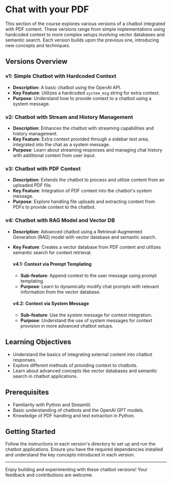 # Chat with your PDF

This section of the course explores various versions of a chatbot integrated with PDF content. These versions range from simple implementations using hardcoded context to more complex setups involving vector databases and semantic search. Each version builds upon the previous one, introducing new concepts and techniques.

## Versions Overview

### v1: Simple Chatbot with Hardcoded Context
- **Description**: A basic chatbot using the OpenAI API.
- **Key Feature**: Utilizes a hardcoded `system_msg` string for extra context.
- **Purpose**: Understand how to provide context to a chatbot using a system message.

### v2: Chatbot with Stream and History Management
- **Description**: Enhances the chatbot with streaming capabilities and history management.
- **Key Feature**: Extra context provided through a sidebar text area, integrated into the chat as a system message.
- **Purpose**: Learn about streaming responses and managing chat history with additional context from user input.

### v3: Chatbot with PDF Context
- **Description**: Extends the chatbot to process and utilize content from an uploaded PDF file.
- **Key Feature**: Integration of PDF content into the chatbot's system message.
- **Purpose**: Explore handling file uploads and extracting content from PDFs to provide context to the chatbot.

### v4: Chatbot with RAG Model and Vector DB
- **Description**: Advanced chatbot using a Retrieval-Augmented Generation (RAG) model with vector database and semantic search.
- **Key Feature**: Creates a vector database from PDF content and utilizes semantic search for context retrieval.

    #### v4.1: Context via Prompt Templating
    - **Sub-feature**: Append context to the user message using prompt templating.
    - **Purpose**: Learn to dynamically modify chat prompts with relevant information from the vector database.

    #### v4.2: Context via System Message
    - **Sub-feature**: Use the system message for context integration.
    - **Purpose**: Understand the use of system messages for context provision in more advanced chatbot setups.

## Learning Objectives
- Understand the basics of integrating external content into chatbot responses.
- Explore different methods of providing context to chatbots.
- Learn about advanced concepts like vector databases and semantic search in chatbot applications.

## Prerequisites
- Familiarity with Python and Streamlit.
- Basic understanding of chatbots and the OpenAI GPT models.
- Knowledge of PDF handling and text extraction in Python.

## Getting Started
Follow the instructions in each version's directory to set up and run the chatbot applications. Ensure you have the required dependencies installed and understand the key concepts introduced in each version.

---

Enjoy building and experimenting with these chatbot versions! Your feedback and contributions are welcome.
